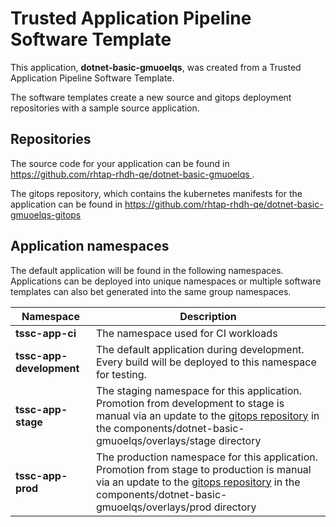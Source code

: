 # Trusted Application Pipeline Software Template

This application, **dotnet-basic-gmuoelqs**, was created from a Trusted Application Pipeline Software Template.

The software templates create a new source and gitops deployment repositories with a sample source application. 

## Repositories

The source code for your application can be found in [https://github.com/rhtap-rhdh-qe/dotnet-basic-gmuoelqs ](https://github.com/rhtap-rhdh-qe/dotnet-basic-gmuoelqs ).
 
The gitops repository, which contains the kubernetes manifests for the application can be found in 
[https://github.com/rhtap-rhdh-qe/dotnet-basic-gmuoelqs-gitops ](https://github.com/rhtap-rhdh-qe/dotnet-basic-gmuoelqs-gitops ) 

## Application namespaces 

The default application will be found in the following namespaces. Applications can be deployed into unique namespaces or multiple software templates can also bet generated into the same group namespaces.  

|  Namespace   |  Description   |  
| -------- | -------- |
| **tssc-app-ci** | The namespace used for CI workloads |
| **tssc-app-development** | The default application during development. Every build will be deployed to this namespace for testing. |
| **tssc-app-stage** | The staging namespace for this application. Promotion from development to stage is manual via an update to the [gitops repository](https://github.com/rhtap-rhdh-qe/dotnet-basic-gmuoelqs-gitops ) in the components/dotnet-basic-gmuoelqs/overlays/stage directory |
| **tssc-app-prod** | The production namespace for this application. Promotion from stage to production is manual via an update to the [gitops repository](https://github.com/rhtap-rhdh-qe/dotnet-basic-gmuoelqs-gitops ) in the components/dotnet-basic-gmuoelqs/overlays/prod directory |
